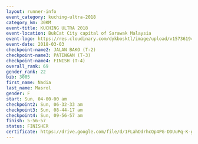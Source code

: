 ```yaml
--- 
layout: runner-info 
event_category: kuching-ultra-2018 
category_km: 30KM 
event-title: KUCHING ULTRA 2018 
event-location: BukCat City capital of Sarawak Malaysia 
event-logo: https://res.cloudinary.com/dykbosktl/image/upload/v1573619473/Logo/kuching-ultra-2018-logo_tlpvm5.png 
event-date: 2018-03-03 
checkpoint-name2: JALAN BAKO (T-2) 
checkpoint-name3: PATINGAN (T-3) 
checkpoint-name4: FINISH (T-4) 
overall_rank: 69
gender_rank: 22
bib: 3005
first_name: Nadia
last_name: Masrol
gender: F
start: Sun, 04-00-00 am
checkpoint2: Sun, 06-32-33 am
checkpoint3: Sun, 08-44-17 am
checkpoint4: Sun, 09-56-57 am
finish: 5-56-57
status: FINISHER
certificate: https://drive.google.com/file/d/1FLahDdrhcQp4PG-DDUuPq-K-gHupJQzB/view?usp=sharing","CERTIFICATE")
--- 
```

